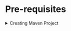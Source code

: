 # Pre-requisites
<details>
  <summary>Creating Maven Project</summary>

  <img alt="Image" src="./imgvid/Prerequisites.gif"> </img>
</details>
